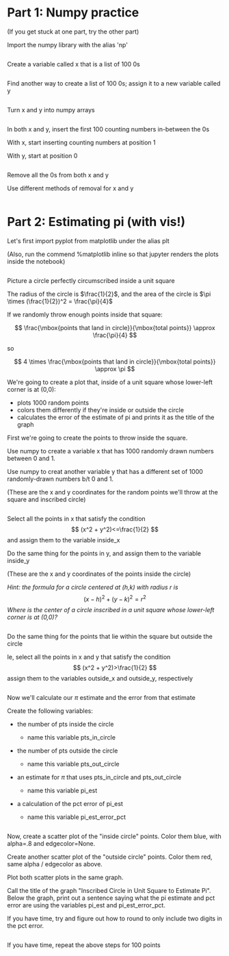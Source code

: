 # Part 1: Numpy practice

(If you get stuck at one part, try the other part)

Import the numpy library with the alias 'np'


```python

```

Create a variable called x that is a list of 100 0s


```python

```

Find another way to create a list of 100 0s; assign it to a new variable called y


```python

```

Turn x and y into numpy arrays


```python

```

In both x and y, insert the first 100 counting numbers in-between the 0s

With x, start inserting counting numbers at position 1

With y, start at position 0


```python

```

Remove all the 0s from both x and y

Use different methods of removal for x and y


```python

```

# Part 2: Estimating pi (with vis!)

Let's first import pyplot from matplotlib under the alias plt

(Also, run the commend %matplotlib inline so that jupyter renders the plots inside the notebook)


```python

```

Picture a circle perfectly circumscribed inside a unit square

The radius of the circle is $\frac{1}{2}$, and the area of the circle is $\pi \times (\frac{1}{2})^2 = \frac{\pi}{4}$

If we randomly throw enough points inside that square: 

 $$ \frac{\mbox{points that land in circle}}{\mbox{total points}} \approx \frac{\pi}{4} $$

so

$$ 4 \times \frac{\mbox{points that land in circle}}{\mbox{total points}} \approx \pi $$

We're going to create a plot that, inside of a unit square whose lower-left corner is at (0,0):
- plots 1000 random points
- colors them differently if they're inside or outside the circle
- calculates the error of the estimate of pi and prints it as the title of the graph

First we're going to create the points to throw inside the square.

Use numpy to create a variable x that has 1000 randomly drawn numbers between 0 and 1.

Use numpy to creat another variable y that has a different set of 1000 randomly-drawn numbers b/t 0 and 1.

(These are the x and y coordinates for the random points we'll throw at the square and inscribed circle)


```python

```

Select all the points in x that satisfy the condition
$$ (x^2 + y^2)<=\frac{1}{2} $$
and assign them to the variable inside_x

Do the same thing for the points in y, and assign them to the variable inside_y

(These are the x and y coordinates of the points inside the circle)

<i>Hint: the formula for a circle centered at (h,k) with radius r is</i> 
    $$(x-h)^2 + (y-k)^2 = r^2$$
<i>Where is the center of a circle inscribed in a unit square whose lower-left corner is at (0,0)?</i>


```python

```

Do the same thing for the points that lie within the square but outside the circle

Ie, select all the points in x and y that satisfy the condition
$$ (x^2 + y^2)>\frac{1}{2} $$
assign them to the variables outside_x and outside_y, respectively


```python

```

Now we'll calculate our $\pi$ estimate and the error from that estimate

Create the following variables:
- the number of pts inside the circle
    - name this variable pts_in_circle
    
    
- the number of pts outside the circle
    - name this variable pts_out_circle
    
    
- an estimate for $\pi$ that uses pts_in_circle and pts_out_circle
    - name this variable pi_est

    
- a calculation of the pct error of pi_est 
    - name this variable pi_est_error_pct


```python

```

Now, create a scatter plot of the "inside circle" points.  Color them blue, with alpha=.8 and edgecolor=None.

Create another scatter plot of the "outside circle" points.  Color them red, same alpha / edgecolor as above.

Plot both scatter plots in the same graph.

Call the title of the graph "Inscribed Circle in Unit Square to Estimate Pi".  Below the graph, print out a sentence saying what the pi estimate and pct error are using the variables pi_est and pi_est_error_pct.  

If you have time, try and figure out how to round to only include two digits in the pct error.


```python

```

If you have time, repeat the above steps for 100 points 


```python

```
